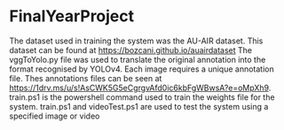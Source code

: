 # FinalYearProject

The dataset used in training the system was the AU-AIR dataset. This dataset can be found at https://bozcani.github.io/auairdataset
The vggToYolo.py file was used to translate the original annotation into the format recognised by YOLOv4. Each image requires a unique annotation file. Thes annotations files can be seen at https://1drv.ms/u/s!AsCWK5G5eCgrgvAfd0ic6kbFgWBwsA?e=oMpXh9.
train.ps1 is the powershell command used to train the weights file for the system. train.ps1 and videoTest.ps1 are used to test the system using a specified image or video
